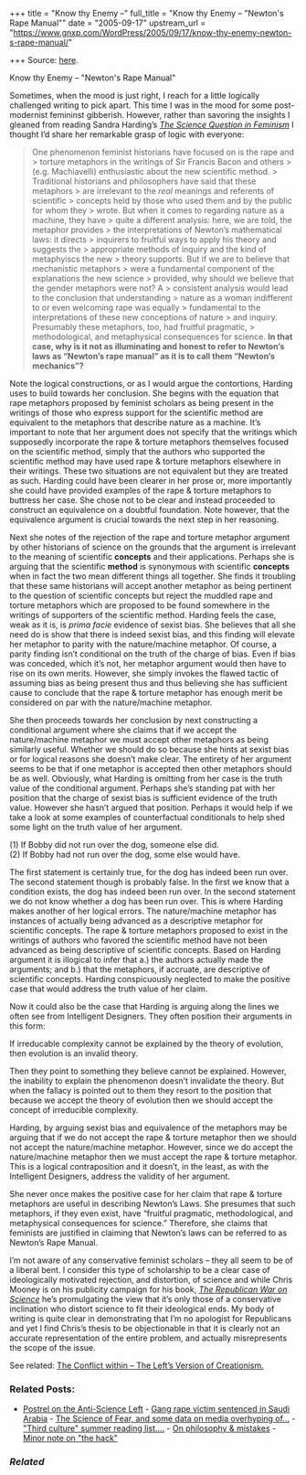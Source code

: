 +++
title = "Know thy Enemy –"
full_title = "Know thy Enemy – \"Newton's Rape Manual\""
date = "2005-09-17"
upstream_url = "https://www.gnxp.com/WordPress/2005/09/17/know-thy-enemy-newton-s-rape-manual/"

+++
Source: [here](https://www.gnxp.com/WordPress/2005/09/17/know-thy-enemy-newton-s-rape-manual/).

Know thy Enemy – "Newton's Rape Manual"

Sometimes, when the mood is just right, I reach for a little logically challenged writing to pick apart. This time I was in the mood for some post-modernist femininst gibberish. However, rather than savoring the insights I gleaned from reading Sandra Harding’s [*The Science Question in Feminism*](https://www.amazon.com/exec/obidos/tg/detail/-/0801493633/qid=1126945492/sr=8-1/ref=pd_bbs_1/002-6180632-7236007?v=glance&s=books&n=507846) I thought I’d share her remarkable grasp of logic with everyone:

> One phenomenon feminist historians have focused on is the rape and > torture metaphors in the writings of Sir Francis Bacon and others > (e.g. Machiavelli) enthusiastic about the new scientific method. > Traditional historians and philosophers have said that these metaphors > are irrelevant to the *real* meanings and referents of scientific > concepts held by those who used them and by the public for whom they > wrote. But when it comes to regarding nature as a machine, they have > quite a different analysis: here, we are told, the metaphor provides > the interpretations of Newton’s mathematical laws: it directs > inquirers to fruitful ways to apply his theory and suggests the > appropriate methods of inquiry and the kind of metaphyiscs the new > theory supports. But if we are to believe that mechanistic metaphors > were a fundamental component of the explanations the new science > provided, why should we believe that the gender metaphors were not? A > consistent analysis would lead to the conclusion that understanding > nature as a woman indifferent to or even welcoming rape was equally > fundamental to the interpretations of these new conceptions of nature > and inquiry. Presumably these metaphors, too, had fruitful pragmatic, > methodological, and metaphysical consequences for science. **In that case, why is it not as illuminating and honest to refer to Newton’s laws as “Newton’s rape manual” as it is to call them “Newton’s mechanics”?**

Note the logical constructions, or as I would argue the contortions, Harding uses to build towards her conclusion. She begins with the equation that rape metaphors proposed by feminist scholars as being present in the writings of those who express support for the scientific method are equivalent to the metaphors that describe nature as a machine. It’s important to note that her argument does not specify that the writings which supposedly incorporate the rape & torture metaphors themselves focused on the scientific method, simply that the authors who supported the scientific method may have used rape & torture metaphors elsewhere in their writings. These two situations are not equivalent but they are treated as such. Harding could have been clearer in her prose or, more importantly she could have provided examples of the rape & torture metaphors to buttress her case. She chose not to be clear and instead proceeded to construct an equivalence on a doubtful foundation. Note however, that the equivalence argument is crucial towards the next step in her reasoning.

Next she notes of the rejection of the rape and torture metaphor argument by other historians of science on the grounds that the argument is irrelevant to the meaning of scientific **concepts** and their applications. Perhaps she is arguing that the scientific **method** is synonymous with scientific **concepts** when in fact the two mean different things all together. She finds it troubling that these same historians will accept another metaphor as being pertinent to the question of scientific concepts but reject the muddled rape and torture metaphors which are proposed to be found somewhere in the writings of supporters of the scientific method. Harding feels the case, weak as it is, is *prima facie* evidence of sexist bias. She believes that all she need do is show that there is indeed sexist bias, and this finding will elevate her metaphor to parity with the nature/machine metaphor. Of course, a parity finding isn’t conditional on the truth of the charge of bias. Even if bias was conceded, which it’s not, her metaphor argument would then have to rise on its own merits. However, she simply invokes the flawed tactic of assuming bias as being present thus and thus believing she has sufficient cause to conclude that the rape & torture metaphor has enough merit be considered on par with the nature/machine metaphor.

She then proceeds towards her conclusion by next constructing a conditional argument where she claims that if we accept the nature/machine metaphor we must accept other metaphors as being similarly useful. Whether we should do so because she hints at sexist bias or for logical reasons she doesn’t make clear. The entirety of her argument seems to be that if one metaphor is accepted then other metaphors should be as well. Obviously, what Harding is omitting from her case is the truth value of the conditional argument. Perhaps she’s standing pat with her position that the charge of sexist bias is sufficient evidence of the truth value. However she hasn’t argued that position. Perhaps it would help if we take a look at some examples of counterfactual conditionals to help shed some light on the truth value of her argument.

\(1\) If Bobby did not run over the dog, someone else did.  
(2) If Bobby had not run over the dog, some else would have.

The first statement is certainly true, for the dog has indeed been run over. The second statement though is probably false. In the first we know that a condition exists, the dog has indeed been run over. In the second statement we do not know whether a dog has been run over. This is where Harding makes another of her logical errors. The nature/machine metaphor has instances of actually being advanced as a descriptive metaphor for scientific concepts. The rape & torture metaphors proposed to exist in the writings of authors who favored the scientific method have not been advanced as being descriptive of scientific concepts. Based on Harding argument it is illogical to infer that a.) the authors actually made the arguments; and b.) that the metaphors, if accruate, are descriptive of scientific concepts. Harding conspicuously neglected to make the positive case that would address the truth value of her claim.

Now it could also be the case that Harding is arguing along the lines we often see from Intelligent Designers. They often position their arguments in this form:

If irreducable complexity cannot be explained by the theory of evolution, then evolution is an invalid theory.

Then they point to something they believe cannot be explained. However, the inability to explain the phenomenon doesn’t invalidate the theory. But when the fallacy is pointed out to them they resort to the position that because we accept the theory of evolution then we should accept the concept of irreducible complexity.

Harding, by arguing sexist bias and equivalence of the metaphors may be arguing that if we do not accept the rape & torture metaphor then we should not accept the nature/machine metaphor. However, since we do accept the nature/machine metaphor then we must accept the rape & torture metaphor. This is a logical contraposition and it doesn’t, in the least, as with the Intelligent Designers, address the validity of her argument.

She never once makes the positive case for her claim that rape & torture metaphors are useful in describing Newton’s Laws. She presumes that such metaphors, if they even exist, have “fruitful pragmatic, methodological, and metaphysical consequences for science.” Therefore, she claims that feminists are justified in claiming that Newton’s laws can be referred to as Newton’s Rape Manual.

I’m not aware of any conservative feminist scholars – they all seem to be of a liberal bent. I consider this type of scholarship to be a clear case of ideologically motivated rejection, and distortion, of science and while Chris Mooney is on his publicity campaign for his book, [*The Republican War on Science*](h%20ttp://www.amazon.com/exec/obidos/tg/detail/-/0465046754/qid=1126945223/sr=8-1/ref=pd_bbs_1/002-6180632-7236007?v=glance&s=books&n=507846) he’s promulgating the view that it’s only those of a conservative inclination who distort science to fit their ideological ends. My body of writing is quite clear in demonstrating that I’m no apologist for Republicans and yet I find Chris’s thesis to be objectionable in that it is clearly not an accurate representation of the entire problem, and actually misrepresents the scope of the issue.

See related: [The Conflict within – The Left’s Version of Creationism.](https://www.gnxp.com/MT2/archives/003696.html)

### Related Posts:

- [Postrel on the Anti-Science
  Left](https://www.gnxp.com/WordPress/2005/10/02/postrel-on-the-anti-science-left/) - [Gang rape victim sentenced in Saudi
  Arabia](https://www.gnxp.com/WordPress/2006/11/04/gang-rape-victim-sentenced-in-saudi-arabia/) - [The Science of Fear, and some data on media overhyping
  of…](https://www.gnxp.com/WordPress/2009/05/22/the-science-of-fear-and-some-data-on-media-overhyping-of-crime-risks/) - ["Third culture" summer reading
  list....](https://www.gnxp.com/WordPress/2005/07/15/third-culture-summer-reading-list/) - [On philosophy &
  mistakes](https://www.gnxp.com/WordPress/2005/03/01/on-philosophy-mistakes/) - [Minor note on "the
  hack"](https://www.gnxp.com/WordPress/2012/02/17/minor-note-on-the-hack/)

### *Related*

[](https://www.addtoany.com/add_to/facebook?linkurl=https%3A%2F%2Fwww.gnxp.com%2FWordPress%2F2005%2F09%2F17%2Fknow-thy-enemy-newton-s-rape-manual%2F&linkname=Know%20thy%20Enemy%20%E2%80%93%20%22Newton%27s%20Rape%20Manual%22 "Facebook")[](https://www.addtoany.com/add_to/twitter?linkurl=https%3A%2F%2Fwww.gnxp.com%2FWordPress%2F2005%2F09%2F17%2Fknow-thy-enemy-newton-s-rape-manual%2F&linkname=Know%20thy%20Enemy%20%E2%80%93%20%22Newton%27s%20Rape%20Manual%22 "Twitter")[](https://www.addtoany.com/add_to/email?linkurl=https%3A%2F%2Fwww.gnxp.com%2FWordPress%2F2005%2F09%2F17%2Fknow-thy-enemy-newton-s-rape-manual%2F&linkname=Know%20thy%20Enemy%20%E2%80%93%20%22Newton%27s%20Rape%20Manual%22 "Email")[](https://www.addtoany.com/share)

